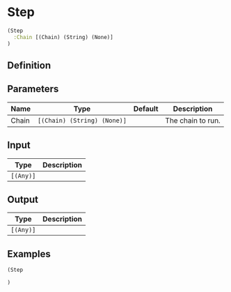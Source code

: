 # Step

```clojure
(Step
  :Chain [(Chain) (String) (None)]
)
```

## Definition


## Parameters
| Name | Type | Default | Description |
|------|------|---------|-------------|
| Chain | `[(Chain) (String) (None)]` |  | The chain to run. |


## Input
| Type | Description |
|------|-------------|
| `[(Any)]` |  |


## Output
| Type | Description |
|------|-------------|
| `[(Any)]` |  |


## Examples

```clojure
(Step

)
```
